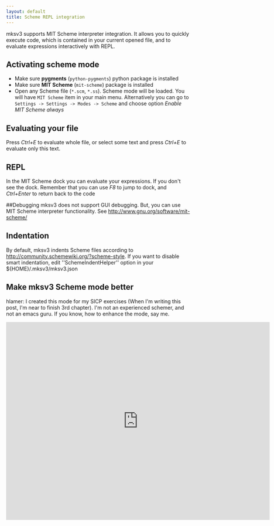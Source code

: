 ```yaml
---
layout: default
title: Scheme REPL integration
---
```


mksv3 supports MIT Scheme interpreter integration. It allows 
you to quickly execute code, which is contained in your current opened file, and to evaluate expressions interactively with REPL.

## Activating scheme mode
* Make sure **pygments** (`python-pygments`) python package is installed
* Make sure **MIT Scheme** (`mit-scheme`) package is installed
* Open any Scheme file (`*.scm`, `*.ss`). Scheme mode will be loaded. You will have `MIT Scheme` item in your main menu. Alternatively you can go to `Settings -> Settings -> Modes -> Scheme` and choose option *Enable MIT Scheme always*

## Evaluating your file
Press *Ctrl+E* to evaluate whole file, or select some text and press *Ctrl+E* to evaluate only this text.

## REPL
In the MIT Scheme dock you can evaluate your expressions. If you don't see the dock.
Remember that you can use *F8* to jump to dock, and *Ctrl+Enter* to return back to the code

##Debugging
mksv3 does not support GUI debugging. But, you can use MIT Scheme interpreter functionality. See http://www.gnu.org/software/mit-scheme/

## Indentation
By default, mksv3 indents Scheme files according to http://community.schemewiki.org/?scheme-style. If you want to disable smart indentation, edit ''SchemeIndentHelper'' option in your ${HOME}/.mksv3/mksv3.json

## Make mksv3 Scheme mode better
hlamer: I created this mode for my SICP exercises (When I'm writing this post, I'm near to finish 3rd chapter). I'm not an experienced schemer, and not an emacs guru. If you know, how to enhance the mode, say me.

<iframe width="720" height="540" src="http://www.youtube.com/embed/yr66IRF4__M" frameborder="0" allowfullscreen="true"></iframe>

